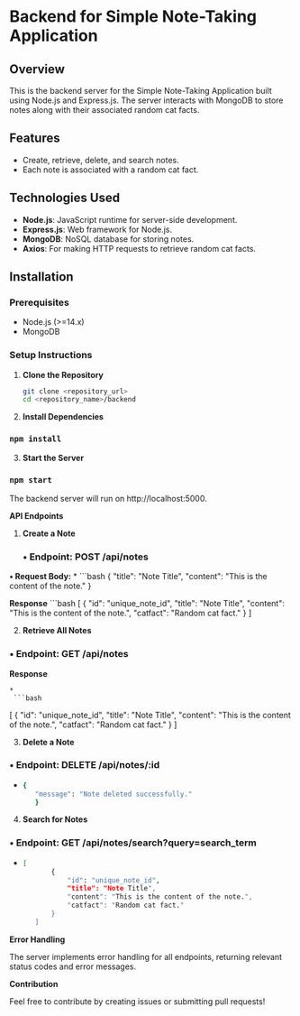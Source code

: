 # Backend for Simple Note-Taking Application

## Overview
This is the backend server for the Simple Note-Taking Application built using Node.js and Express.js. The server interacts with MongoDB to store notes along with their associated random cat facts.

## Features
- Create, retrieve, delete, and search notes.
- Each note is associated with a random cat fact.

## Technologies Used
- **Node.js**: JavaScript runtime for server-side development.
- **Express.js**: Web framework for Node.js.
- **MongoDB**: NoSQL database for storing notes.
- **Axios**: For making HTTP requests to retrieve random cat facts.

## Installation

### Prerequisites
- Node.js (>=14.x)
- MongoDB

### Setup Instructions
1. **Clone the Repository**
   ```bash
   git clone <repository_url>
   cd <repository_name>/backend

2.	**Install Dependencies**

### `npm install`

3. **Start the Server**

### `npm start`

The backend server will run on http://localhost:5000.

**API Endpoints**

1. **Create a Note**

	### •	Endpoint: POST /api/notes
**•	Request Body:**
*
     ```bash
   {
    "title": "Note Title",
    "content": "This is the content of the note."
    }
    

**Response**
     ```bash
   [
        {
            "id": "unique_note_id",
            "title": "Note Title",
            "content": "This is the content of the note.",
            "catfact": "Random cat fact."
        }
    ]
    
2.	**Retrieve All Notes**
### •	Endpoint: GET /api/notes 
**Response**

    *
     ```bash
   [
            {
                "id": "unique_note_id",
                "title": "Note Title",
                "content": "This is the content of the note.",
                "catfact": "Random cat fact."
            }
        ]

3.	**Delete a Note**
### •	Endpoint: DELETE /api/notes/:id
*
     ```bash
   {
        "message": "Note deleted successfully."
        }

4.	**Search for Notes**
### •	Endpoint: GET /api/notes/search?query=search_term
*
     ```bash
   [
            {
                "id": "unique_note_id",
                "title": "Note Title",
                "content": "This is the content of the note.",
                "catfact": "Random cat fact."
            }
        ]

**Error Handling**

The server implements error handling for all endpoints, returning relevant status codes and error messages.

**Contribution**

Feel free to contribute by creating issues or submitting pull requests!
